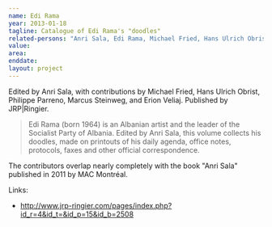 ```yaml
---
name: Edi Rama
year: 2013-01-18
tagline: Catalogue of Edi Rama's "doodles"
related-persons: "Anri Sala, Edi Rama, Michael Fried, Hans Ulrich Obrist, Philippe Parreno, Marcus Steinweg, Erion Veliaj"
value:
area:
enddate:
layout: project
---
```

Edited by Anri Sala, with contributions by Michael Fried, Hans Ulrich Obrist, Philippe Parreno, Marcus Steinweg, and Erion Veliaj.
Published by JRP|Ringier.

>Edi Rama (born 1964) is an Albanian artist and the leader of the Socialist Party of Albania. Edited by Anri Sala, this volume collects his doodles, made on printouts of his daily agenda, office notes, protocols, faxes and other official correspondence.

The contributors overlap nearly completely with the book "Anri Sala" published in 2011 by MAC Montréal.

Links:
* <http://www.jrp-ringier.com/pages/index.php?id_r=4&id_t=&id_p=15&id_b=2508>
